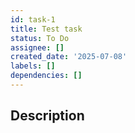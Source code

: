 ```yaml
---
id: task-1
title: Test task
status: To Do
assignee: []
created_date: '2025-07-08'
labels: []
dependencies: []
---
```


## Description
